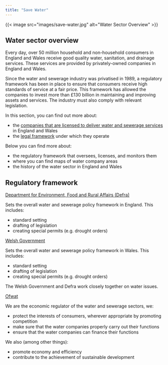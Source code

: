 ```yaml
---
title: "Save Water"
---
```


{{< image src="images/save-water.jpg" alt="Water Sector Overview" >}}
## Water sector overview

Every day, over 50 million household and non-household consumers in England and Wales receive good quality water, sanitation, and drainage services. These services are provided by privately-owned companies in England and Wales.

Since the water and sewerage industry was privatised in 1989, a regulatory framework has been in place to ensure that consumers receive high standards of service at a fair price. This framework has allowed the companies to invest more than £130 billion in maintaining and improving assets and services. The industry must also comply with relevant legislation.

In this section, you can find out more about:

- the [companies that are licensed to deliver water and sewerage services](#) in England and Wales
- the [legal framework](#) under which they operate

Below you can find more about:

- the regulatory framework that oversees, licenses, and monitors them
- where you can find maps of water company areas
- the history of the water sector in England and Wales

## Regulatory framework

[Department for Environment, Food and Rural Affairs (Defra)](#)

Sets the overall water and sewerage policy framework in England. This includes:

- standard setting
- drafting of legislation
- creating special permits (e.g. drought orders)

[Welsh Government](#)

Sets the overall water and sewerage policy framework in Wales. This includes:

- standard setting
- drafting of legislation
- creating special permits (e.g. drought orders)

The Welsh Government and Defra work closely together on water issues.

[Ofwat](#)

We are the economic regulator of the water and sewerage sectors, we:

- protect the interests of consumers, wherever appropriate by promoting competition
- make sure that the water companies properly carry out their functions
- ensure that the water companies can finance their functions

We also (among other things):

- promote economy and efficiency
- contribute to the achievement of sustainable development
